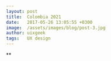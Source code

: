 ```yaml
---
layout: post
title:  Colombia 2021
date:   2017-05-26 13:05:55 +0300
image:  /assets/images/blog/post-3.jpg
author: uixgeek
tags:   UX design
---
```


**